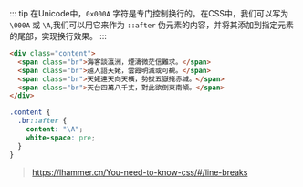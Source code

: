 ::: tip
在Unicode中，`0x000A` 字符是专门控制换行的。在CSS中，我们可以写为 `\000A` 或 `\A`,我们可以用它来作为 `::after` 伪元素的内容，并将其添加到指定元素的尾部，实现换行效果。
:::

<lineBreak/>

```html
<div class="content">
  <span class="br">海客談瀛洲，煙濤微茫信難求。</span>
  <span class="br">越人語天姥，雲霞明滅或可覩。</span>
  <span class="br">天姥連天向天橫，勢拔五嶽掩赤城。</span>
  <span class="br">天台四萬八千丈，對此欲倒東南傾。</span>
</div>
```

```scss
.content {
  .br::after {
    content: "\A";
    white-space: pre;
  }
}
```

> <a href="https://lhammer.cn/You-need-to-know-css/#/line-breaks">https://lhammer.cn/You-need-to-know-css/#/line-breaks</a>